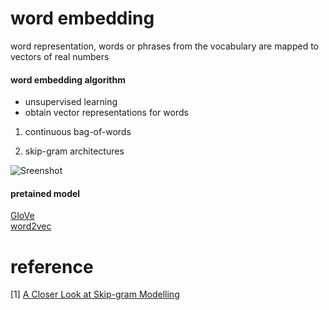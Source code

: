 
# word embedding
word representation, words or phrases from the vocabulary are mapped to vectors of real numbers 



####  word embedding algorithm
* unsupervised learning     
* obtain vector representations for words   


1. continuous bag-of-words 


2. skip-gram architectures  

![Sreenshot](https://skymind.ai/images/wiki/word2vec_diagrams.png)




#### pretained model    
[GloVe](https://nlp.stanford.edu/projects/glove/)       
[word2vec](https://code.google.com/archive/p/word2vec/)   


# reference
[1] [A Closer Look at Skip-gram Modelling ](https://homepages.inf.ed.ac.uk/ballison/pdf/lrec_skipgrams.pdf)   
 
